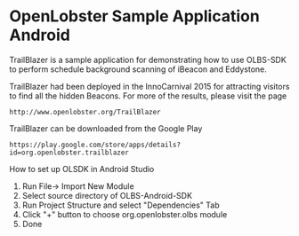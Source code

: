OpenLobster Sample Application Android
=====================

TrailBlazer is a sample application for demonstrating how to use OLBS-SDK to perform schedule background scanning of iBeacon and Eddystone.

TrailBlazer had been deployed in the InnoCarnival 2015 for attracting visitors to find all the hidden Beacons. For more of the results, please visit the page

	http://www.openlobster.org/TrailBlazer

TrailBlazer can be downloaded from the Google Play

	https://play.google.com/store/apps/details?id=org.openlobster.trailblazer

How to set up OLSDK in Android Studio

1. Run File-> Import New Module
2. Select source directory of OLBS-Android-SDK
3. Run Project Structure and select "Dependencies" Tab
4. Click "+" button to choose org.openlobster.olbs module
5. Done
